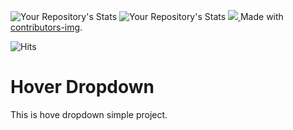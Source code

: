 ![Your Repository's Stats](https://github-readme-stats.vercel.app/api?username=Tanu-N-Prabhu&show_icons=true)
![Your Repository's Stats](https://github-readme-stats.vercel.app/api/top-langs/?username=Tanu-N-Prabhu&theme=blue-green)
<a href="https://github.com/Tanu-N-Prabhu/Python/graphs/contributors">
<img src="https://contrib.rocks/image?repo=Tanu-N-Prabhu/Python" />
</a>
Made with [contributors-img](https://contrib.rocks).

![Hits](https://hitcounter.pythonanywhere.com/count/tag.svg?url=https://github.com/Tanu-N-Prabhu/Python)
# Hover Dropdown

This is hove dropdown simple project.
